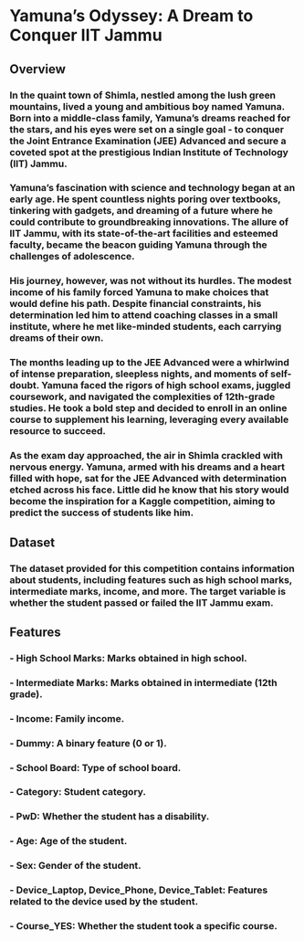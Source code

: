 # Yamuna’s Odyssey: A Dream to Conquer IIT Jammu

## Overview
### In the quaint town of Shimla, nestled among the lush green mountains, lived a young and ambitious boy named Yamuna. Born into a middle-class family, Yamuna’s dreams reached for the stars, and his eyes were set on a single goal - to conquer the Joint Entrance Examination (JEE) Advanced and secure a coveted spot at the prestigious Indian Institute of Technology (IIT) Jammu.
### Yamuna’s fascination with science and technology began at an early age. He spent countless nights poring over textbooks, tinkering with gadgets, and dreaming of a future where he could contribute to groundbreaking innovations. The allure of IIT Jammu, with its state-of-the-art facilities and esteemed faculty, became the beacon guiding Yamuna through the challenges of adolescence.
### His journey, however, was not without its hurdles. The modest income of his family forced Yamuna to make choices that would define his path. Despite financial constraints, his determination led him to attend coaching classes in a small institute, where he met like-minded students, each carrying dreams of their own.
### The months leading up to the JEE Advanced were a whirlwind of intense preparation, sleepless nights, and moments of self-doubt. Yamuna faced the rigors of high school exams, juggled coursework, and navigated the complexities of 12th-grade studies. He took a bold step and decided to enroll in an online course to supplement his learning, leveraging every available resource to succeed.
### As the exam day approached, the air in Shimla crackled with nervous energy. Yamuna, armed with his dreams and a heart filled with hope, sat for the JEE Advanced with determination etched across his face. Little did he know that his story would become the inspiration for a Kaggle competition, aiming to predict the success of students like him.

## Dataset
### The dataset provided for this competition contains information about students, including features such as high school marks, intermediate marks, income, and more. The target variable is whether the student passed or failed the IIT Jammu exam.

## Features
### - High School Marks: Marks obtained in high school.
### - Intermediate Marks: Marks obtained in intermediate (12th grade).
### - Income: Family income.
### - Dummy: A binary feature (0 or 1).
### - School Board: Type of school board.
### - Category: Student category.
### - PwD: Whether the student has a disability.
### - Age: Age of the student.
### - Sex: Gender of the student.
### - Device_Laptop, Device_Phone, Device_Tablet: Features related to the device used by the student.
### - Course_YES: Whether the student took a specific course.
